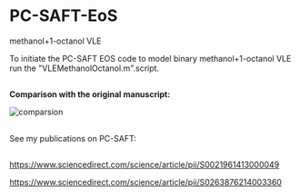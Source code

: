 # PC-SAFT-EoS
methanol+1-octanol VLE

To initiate the PC-SAFT EOS code to model binary methanol+1-octanol VLE run the "VLEMethanolOctanol.m".script.
##
**Comparison with the original manuscript:**

![comparsion](https://user-images.githubusercontent.com/69915322/175785553-ca294bc9-f925-4f34-b572-2ddacd0bb8bf.jpg)

##
See my publications on PC-SAFT:
##
https://www.sciencedirect.com/science/article/pii/S0021961413000049

https://www.sciencedirect.com/science/article/pii/S0263876214003360

##
